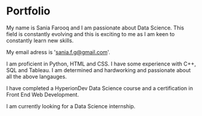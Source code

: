# Portfolio
My name is Sania Farooq and I am passionate about Data Science. This field is constantly evolving and this is exciting to me as I am keen to constantly learn new skills. 

My email adress is 'sania.f.g@gmail.com'.

I am proficient in Python, HTML and CSS. I have some experience with C++, SQL and Tableau. I am determined and hardworking and passionate about all the above langauges.

I have completed a HyperionDev Data Science course and a certification in Front End Web Development. 

I am currently looking for a Data Science internship. 

